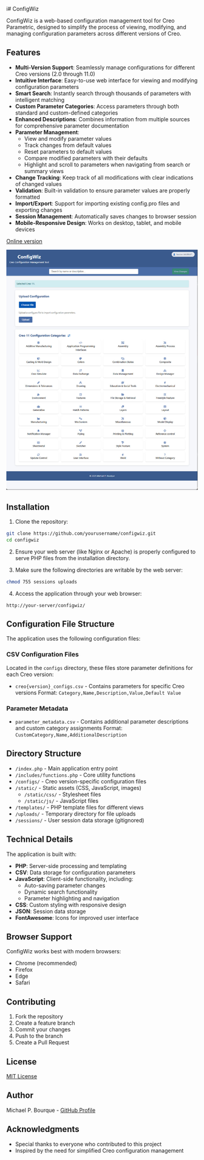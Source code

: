 i# ConfigWiz

ConfigWiz is a web-based configuration management tool for Creo Parametric, designed to simplify the process of viewing, modifying, and managing configuration parameters across different versions of Creo.

## Features

- **Multi-Version Support**: Seamlessly manage configurations for different Creo versions (2.0 through 11.0)
- **Intuitive Interface**: Easy-to-use web interface for viewing and modifying configuration parameters
- **Smart Search**: Instantly search through thousands of parameters with intelligent matching
- **Custom Parameter Categories**: Access parameters through both standard and custom-defined categories
- **Enhanced Descriptions**: Combines information from multiple sources for comprehensive parameter documentation
- **Parameter Management**:
  - View and modify parameter values
  - Track changes from default values
  - Reset parameters to default values
  - Compare modified parameters with their defaults
  - Highlight and scroll to parameters when navigating from search or summary views
- **Change Tracking**: Keep track of all modifications with clear indications of changed values
- **Validation**: Built-in validation to ensure parameter values are properly formatted
- **Import/Export**: Support for importing existing config.pro files and exporting changes
- **Session Management**: Automatically saves changes to browser session
- **Mobile-Responsive Design**: Works on desktop, tablet, and mobile devices

[Online version](https://ptcuserboston.org/configwiz)

![ConfigWiz Interface](sample-screen.jpg)

## Installation

1. Clone the repository:
```bash
git clone https://github.com/yourusername/configwiz.git
cd configwiz
```

2. Ensure your web server (like Nginx or Apache) is properly configured to serve PHP files from the installation directory.

3. Make sure the following directories are writable by the web server:
```bash
chmod 755 sessions uploads
```

4. Access the application through your web browser:
```
http://your-server/configwiz/
```

## Configuration File Structure

The application uses the following configuration files:

### CSV Configuration Files
Located in the `configs` directory, these files store parameter definitions for each Creo version:

- `creo{version}_configs.csv` - Contains parameters for specific Creo versions
  Format: `Category,Name,Description,Value,Default Value`

### Parameter Metadata
- `parameter_metadata.csv` - Contains additional parameter descriptions and custom category assignments
  Format: `CustomCategory,Name,AdditionalDescription`

## Directory Structure

- `/index.php` - Main application entry point
- `/includes/functions.php` - Core utility functions
- `/configs/` - Creo version-specific configuration files
- `/static/` - Static assets (CSS, JavaScript, images)
  - `/static/css/` - Stylesheet files
  - `/static/js/` - JavaScript files
- `/templates/` - PHP template files for different views
- `/uploads/` - Temporary directory for file uploads
- `/sessions/` - User session data storage (gitignored)

## Technical Details

The application is built with:
- **PHP**: Server-side processing and templating
- **CSV**: Data storage for configuration parameters
- **JavaScript**: Client-side functionality, including:
  - Auto-saving parameter changes
  - Dynamic search functionality
  - Parameter highlighting and navigation
- **CSS**: Custom styling with responsive design
- **JSON**: Session data storage
- **FontAwesome**: Icons for improved user interface

## Browser Support

ConfigWiz works best with modern browsers:
- Chrome (recommended)
- Firefox
- Edge
- Safari

## Contributing

1. Fork the repository
2. Create a feature branch
3. Commit your changes
4. Push to the branch
5. Create a Pull Request

## License

[MIT License](LICENSE)

## Author

Michael P. Bourque - [GitHub Profile](https://github.com/mbourque)

## Acknowledgments

- Special thanks to everyone who contributed to this project
- Inspired by the need for simplified Creo configuration management 